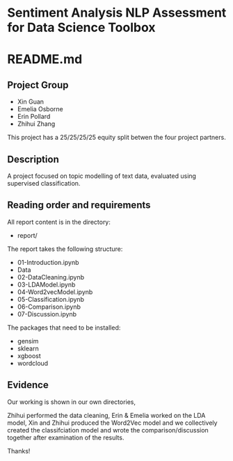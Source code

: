 # Sentiment Analysis NLP Assessment for Data Science Toolbox

# README.md

## Project Group

* Xin Guan
* Emelia Osborne
* Erin Pollard
* Zhihui Zhang

This project has a 25/25/25/25 equity split betwen the four project partners.

## Description
A project focused on topic modelling of text data, evaluated using supervised classification.

## Reading order and requirements

All report content is in the directory:

* report/

The report takes the following structure:

* 01-Introduction.ipynb
* Data
* 02-DataCleaning.ipynb
* 03-LDAModel.ipynb
* 04-Word2vecModel.ipynb
* 05-Classification.ipynb
* 06-Comparison.ipynb
* 07-Discussion.ipynb

The packages that need to be installed:

* gensim
* sklearn
* xgboost
* wordcloud

## Evidence

Our working is shown in our own directories,

Zhihui performed the data cleaning, Erin & Emelia worked on the LDA model, Xin and Zhihui produced the Word2Vec model and we collectively created the classifciation model and wrote the comparison/discussion together after examination of the results.


Thanks!
